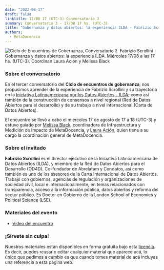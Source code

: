 ```yaml
---
date: "2022-08-17"
draft: false
linktitle: 17/08 17 (UTC-3) Conversatorio 3
summary: Conversatorio 3 - 17/08 17 hs. (UTC-3)
title: "Gobernanza y datos abiertos: la experiencia ILDA - Fabrizio Scrollini"
authors:
  - MetaDocencia
---
```


![Ciclo de Encuentros de Gobernanza, Conversatorio 3. Fabrizio Scrollini - Gobernanza y datos abiertos: la experiencia ILDA. Miércoles 17/08 a las 17 hs. (UTC-3). Coordinan Laura Ación y Melissa Black](https://www.metadocencia.org/img/GobernanzaMD3-FabrizioScrollini.png)

### Sobre el conversatorio

En el tercer conversatorio del **Ciclo de encuentros de gobernanza**, nos propusimos aprender de la experiencia de Fabrizio Scrollini y su trayectoria en la [Iniciativa Latinoamericana por los Datos Abiertos - ILDA](https://idatosabiertos.org/); como así también de la construcción de consensos a nivel regional (Red de Datos Abiertos para el desarrollo) y de su trabajo a nivel internacional (Carta de Datos Abiertos). 

El encuentro se llevó a cabo el miércoles 17 de agosto de 17 a 18 (UTC-3) y estuvo guiado por [Melissa Black](https://www.metadocencia.org/authors/melissa/), coordinadora de Infraestructura y Medición de Impacto de MetaDocencia, y [Laura Ación](https://www.metadocencia.org/authors/lacion/), quien tiene a su cargo la coordinación general de MetaDocencia.

### Sobre el invitado

**Fabrizio Scrollini** es el director ejecutivo de la Iniciativa Latinoamericana de Datos Abiertos (ILDA), y miembro de la Red de Datos Abiertos para el Desarrollo (OD4D). Co-fundador de Abrelatam y Condatos, asi como también es uno de los asesores de la Carta Internacional de Datos Abiertos. Trabajó con gobiernos, agencias de regulación y organizaciones de sociedad civil, local e internacionalmente, en temas relacionados con transparencia, acceso a la información pública, datos abiertos y reforma del sector público. Es Doctor en Gobierno de la London School of Economics y Political Science (LSE).

### Materiales del evento

- [Video del encuentro](https://youtu.be/eNfkij7pu8A)

### ¡Sírvete sin culpa!

Nuestros materiales están disponibles en forma gratuita bajo esta [licencia](https://creativecommons.org/licenses/by/4.0/deed.es). Es decir, puedes reusar o editar cualquier material que aparece acá, lo único que pedimos a cambio es que cuando tomes material de acá incluyas una referencia a esta página web.
